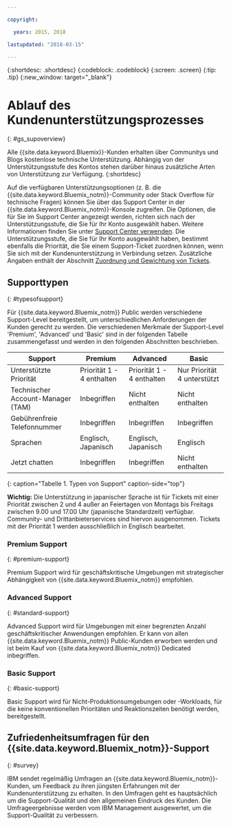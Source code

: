 ```yaml
---

copyright:

  years: 2015, 2018

lastupdated: "2018-03-15"

---
```


{:shortdesc: .shortdesc}
{:codeblock: .codeblock}
{:screen: .screen}
{:tip: .tip}
{:new_window: target="_blank"}

# Ablauf des Kundenunterstützungsprozesses
{: #gs_supoverview}

Alle {{site.data.keyword.Bluemix}}-Kunden erhalten über Communitys und Blogs kostenlose technische Unterstützung. Abhängig von der Unterstützungsstufe des Kontos stehen darüber hinaus zusätzliche Arten von Unterstützung zur Verfügung.
{:shortdesc}

Auf die verfügbaren Unterstützungsoptionen (z. B. die {{site.data.keyword.Bluemix_notm}}-Community oder Stack Overflow für technische Fragen) können Sie über das Support Center in der {{site.data.keyword.Bluemix_notm}}-Konsole zugreifen. Die Optionen, die für Sie im Support Center angezeigt werden, richten sich nach der Unterstützungsstufe, die Sie für Ihr Konto ausgewählt haben. Weitere Informationen finden Sie unter [Support Center verwenden](/docs/get-support/howtogetsupport.html#using-avatar). Die Unterstützungsstufe, die Sie für Ihr Konto ausgewählt haben, bestimmt ebenfalls die Priorität, die Sie einem Support-Ticket zuordnen können, wenn Sie sich mit der Kundenunterstützung in Verbindung setzen. Zusätzliche Angaben enthält der Abschnitt [Zuordnung und Gewichtung von Tickets](/docs/get-support/ticketweight.html#support-ticket-severity).

## Supporttypen
{: #typesofsupport}

Für {{site.data.keyword.Bluemix_notm}} Public werden verschiedene Support-Level bereitgestellt, um unterschiedlichen Anforderungen der Kunden gerecht zu werden. Die verschiedenen Merkmale der Support-Level 'Premium', 'Advanced' und 'Basic' sind in der folgenden Tabelle zusammengefasst und werden in den folgenden Abschnitten beschrieben. 

Support | Premium | Advanced | Basic
--- | --- | --- | --- |
Unterstützte Priorität | Priorität 1 - 4 enthalten | Priorität 1 - 4 enthalten | Nur Priorität 4 unterstützt |
Technischer Account-Manager (TAM) | Inbegriffen | Nicht enthalten |  Nicht enthalten |
Gebührenfreie Telefonnummer| Inbegriffen | Inbegriffen | Inbegriffen |
Sprachen| Englisch, Japanisch | Englisch, Japanisch |  Englisch |
Jetzt chatten | Inbegriffen | Inbegriffen | Nicht enthalten |
{: caption="Tabelle 1. Typen von Support" caption-side="top"}

**Wichtig:** Die Unterstützung in japanischer Sprache ist für Tickets mit einer Priorität zwischen 2 und 4 außer an Feiertagen von Montags bis Freitags zwischen 9.00 und 17.00 Uhr (japanische Standardzeit) verfügbar. Community- und Drittanbieterservices sind hiervon ausgenommen. Tickets mit der Priorität 1 werden ausschließlich in Englisch bearbeitet.

### Premium Support
{: #premium-support}

Premium Support wird für geschäftskritische Umgebungen mit strategischer Abhängigkeit von {{site.data.keyword.Bluemix_notm}} empfohlen. 

### Advanced Support
{: #standard-support}

Advanced Support wird für Umgebungen mit einer begrenzten Anzahl geschäftskritischer Anwendungen empfohlen. Er kann von allen {{site.data.keyword.Bluemix_notm}} Public-Kunden erworben werden und ist beim Kauf von {{site.data.keyword.Bluemix_notm}} Dedicated inbegriffen. 

### Basic Support
{: #basic-support}

Basic Support wird für Nicht-Produktionsumgebungen oder -Workloads, für die keine konventionellen Prioritäten und Reaktionszeiten benötigt werden, bereitgestellt.

## Zufriedenheitsumfragen für den {{site.data.keyword.Bluemix_notm}}-Support  
{: #survey}

IBM sendet regelmäßig Umfragen an {{site.data.keyword.Bluemix_notm}}-Kunden, um Feedback zu ihren jüngsten Erfahrungen mit der Kundenunterstützung zu erhalten. In den Umfragen geht es hauptsächlich um die Support-Qualität und den allgemeinen Eindruck des Kunden. Die Umfrageergebnisse werden vom IBM Management ausgewertet, um die Support-Qualität zu verbessern.
